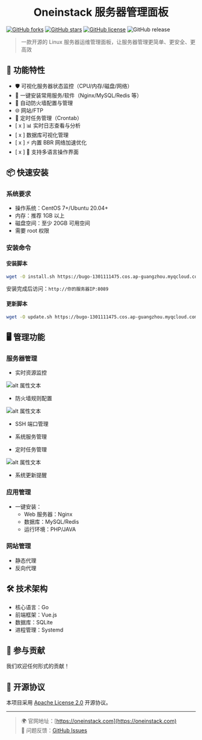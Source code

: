 <h1 align="center">Oneinstack 服务器管理面板</h1>

[![GitHub forks](https://img.shields.io/github/forks/oneinstack/Oneinstack-Panel)](https://github.com/oneinstack/Oneinstack-Panel/network)
[![GitHub stars](https://img.shields.io/github/stars/oneinstack/Oneinstack-Panel)](https://github.com/oneinstack/Oneinstack-Panel/stargazers)
[![GitHub license](https://img.shields.io/github/license/oneinstack/Oneinstack-Panel)](https://github.com/oneinstack/Oneinstack-Panel/blob/main/LICENSE)
![GitHub release](https://img.shields.io/github/v/release/oneinstack/Oneinstack-Panel)

> 一款开源的 Linux 服务器运维管理面板，让服务器管理更简单、更安全、更高效

## 🚀 功能特性

- 🛡️ 可视化服务器状态监控（CPU/内存/磁盘/网络）
- 🔧 一键安装常用服务/软件（Nginx/MySQL/Redis 等）
- 🔐 自动防火墙配置与管理
- 🌐 网站/FTP
- 🔄 定时任务管理（Crontab）
- [ x ] 📊 实时日志查看与分析
- [ x ] 数据库可视化管理
- [ x ] ⚡ 内置 BBR 网络加速优化
- [ x ] 📡 支持多语言操作界面

## 📦 快速安装

### 系统要求

- 操作系统：CentOS 7+/Ubuntu 20.04+
- 内存：推荐 1GB 以上
- 磁盘空间：至少 20GB 可用空间
- 需要 root 权限

### 安装命令

#### 安装脚本

```bash
wget -O install.sh https://bugo-1301111475.cos.ap-guangzhou.myqcloud.com/oneinstack/install.sh && chmod +x install.sh && ./install.sh
```

安装完成后访问：`http://你的服务器IP:8089`

#### 更新脚本

```bash
wget -O update.sh https://bugo-1301111475.cos.ap-guangzhou.myqcloud.com/oneinstack/update.sh && chmod +x update.sh && ./update.sh
```

## 🖥️ 管理功能

### 服务器管理

- 实时资源监控

![alt 属性文本](img/1.png)

- 防火墙规则配置

![alt 属性文本](img/2.png)

- SSH 端口管理

- 系统服务管理
- 定时任务管理

![alt 属性文本](img/3.png)

- 系统更新提醒

### 应用管理

- 一键安装：
  - Web 服务器：Nginx
  - 数据库：MySQL/Redis
  - 运行环境：PHP/JAVA

### 网站管理

- 静态代理
- 反向代理

## 🛠️ 技术架构

- 核心语言：Go
- 前端框架：Vue.js
- 数据库：SQLite
- 进程管理：Systemd

## 🤝 参与贡献

我们欢迎任何形式的贡献！

## 📄 开源协议

本项目采用 [Apache License 2.0](LICENSE) 开源协议。

---

> 🌍 官网地址：[https://oneinstack.com](https://oneinstack.com)  
> 🐛 问题反馈：[GitHub Issues](https://github.com/oneinstack/Oneinstack-Panel/issues)
